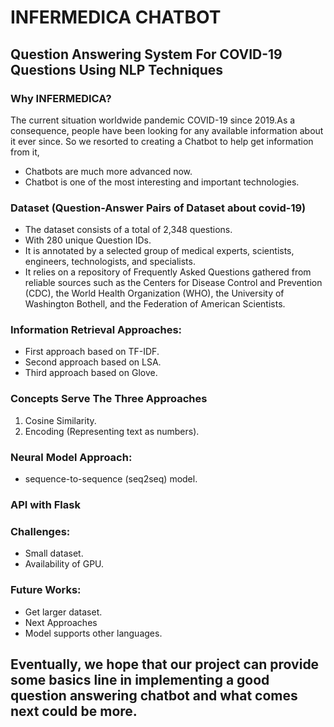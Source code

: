 # INFERMEDICA CHATBOT
## Question Answering System For COVID-19 Questions Using NLP Techniques

### Why INFERMEDICA?
The current situation worldwide pandemic COVID-19 since 2019.As a consequence, people have been looking for any available information about it ever since.
So we resorted to creating a Chatbot to help get information from it, 
- Chatbots are much more advanced now.
- Chatbot is one of the most interesting and important technologies.

### Dataset (Question-Answer Pairs of Dataset about covid-19)
- The dataset consists of a total of 2,348 questions.
- With 280 unique Question IDs.
- It is annotated by a selected group of medical experts, scientists, engineers, technologists, and specialists.
- It relies on a repository of Frequently Asked Questions gathered from reliable sources such as the Centers for Disease Control and Prevention (CDC), the World Health Organization (WHO), the University of Washington Bothell, and the Federation of American Scientists.

### Information Retrieval Approaches:
- First approach based on TF-IDF.
- Second approach based on LSA.
- Third approach based on Glove.

### Concepts Serve The Three Approaches
1. Cosine Similarity.
2. Encoding (Representing text as numbers).

### Neural Model Approach:
- sequence-to-sequence (seq2seq) model.

### API with Flask 

### Challenges:
- Small dataset.
- Availability of GPU.

### Future Works:
- Get larger dataset.
- Next Approaches
- Model supports other languages.


## Eventually, we hope that our project can provide some basics line in implementing a good question answering chatbot and what comes next could be more.
